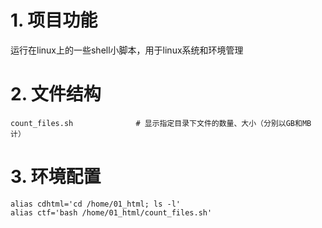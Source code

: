 # 1. 项目功能

运行在linux上的一些shell小脚本，用于linux系统和环境管理

# 2. 文件结构

```
count_files.sh              # 显示指定目录下文件的数量、大小（分别以GB和MB计）

```


# 3. 环境配置

```bashrc
alias cdhtml='cd /home/01_html; ls -l'
alias ctf='bash /home/01_html/count_files.sh'
```


